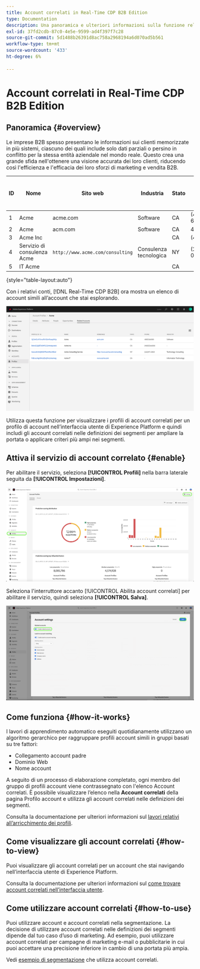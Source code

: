 ```yaml
---
title: Account correlati in Real-Time CDP B2B Edition
type: Documentation
description: Una panoramica e ulteriori informazioni sulla funzione relativa agli account in Experience Platform Real-Time CDP B2B.
exl-id: 37fd2cdb-87c0-4e5e-9599-ad4f397f7c28
source-git-commit: 5d1488b26391d8ac758a2968194a6d070ad5b561
workflow-type: tm+mt
source-wordcount: '433'
ht-degree: 6%

---
```


# Account correlati in Real-Time CDP B2B Edition

## Panoramica {#overview}

Le imprese B2B spesso presentano le informazioni sui clienti memorizzate in più sistemi, ciascuno dei quali include solo dati parziali o persino in conflitto per la stessa entità aziendale nel mondo reale. Questo crea una grande sfida nell&#39;ottenere una visione accurata dei loro clienti, riducendo così l&#39;efficienza e l&#39;efficacia dei loro sforzi di marketing e vendita B2B.

| ID | Nome | Sito web | Industria | Stato | Telefono | Ha un&#39;opportunità aperta con importo > `$1 million` |
|---|---|---|---|---|---|---|
| 1 | Acme | acme.com | Software | CA | (408)536-6000 |  |
| 2 | Acme | acm.com | Software | CA | 4085366000 | x |
| 3 | Acme Inc |  |  | CA | (408)5366000 |  |
| 4 | Servizio di consulenza Acme | `http://www.acme.com/consulting` | Consulenza tecnologica | NY | (212)471-0904 | x |
| 5 | IT Acme |  |  | CA |  |  |

{style=&quot;table-layout:auto&quot;}

Con i relativi conti, [!DNL Real-Time CDP B2B] ora mostra un elenco di account simili all’account che stai esplorando.

![Schermata che mostra gli account correlati nell’interfaccia utente di Experience Platform.](/help/rtcdp/b2b-ai-ml-services/assets/related-accounts-in-ui.png)

Utilizza questa funzione per visualizzare i profili di account correlati per un profilo di account nell’interfaccia utente di Experience Platform e quindi includi gli account correlati nelle definizioni dei segmenti per ampliare la portata o applicare criteri più ampi nei segmenti.

## Attiva il servizio di account correlato {#enable}

Per abilitare il servizio, seleziona **[!UICONTROL Profili]** nella barra laterale seguita da **[!UICONTROL Impostazioni]**.

![Experience Platform di evidenziazione di profili e impostazioni nell’interfaccia utente.](../assets/../b2b-ai-ml-services/assets/related-account-settings.png)

Seleziona l&#39;interruttore accanto [!UICONTROL Abilita account correlati] per abilitare il servizio, quindi seleziona **[!UICONTROL Salva]**.

![Schermata delle impostazioni dell’account che evidenzia l’interruttore e salva.](../assets/../b2b-ai-ml-services/assets/related-account-toggle.png)

## Come funziona {#how-it-works}

I lavori di apprendimento automatico eseguiti quotidianamente utilizzano un algoritmo gerarchico per raggruppare profili account simili in gruppi basati su tre fattori:

* Collegamento account padre
* Dominio Web
* Nome account

A seguito di un processo di elaborazione completato, ogni membro del gruppo di profili account viene contrassegnato con l&#39;elenco Account correlati. È possibile visualizzare l’elenco nella **Account correlati** della pagina Profilo account e utilizza gli account correlati nelle definizioni dei segmenti.

Consulta la documentazione per ulteriori informazioni sul [lavori relativi all’arricchimento dei profili](/help/dataflows/ui/b2b/monitor-profile-enrichment.md).

## Come visualizzare gli account correlati {#how-to-view}

Puoi visualizzare gli account correlati per un account che stai navigando nell’interfaccia utente di Experience Platform.

Consulta la documentazione per ulteriori informazioni sul [come trovare account correlati nell’interfaccia utente](/help/rtcdp/accounts/account-profile-ui-guide.md#related-accounts-tab).

## Come utilizzare account correlati {#how-to-use}

Puoi utilizzare account e account correlati nella segmentazione. La decisione di utilizzare account correlati nelle definizioni dei segmenti dipende dal tuo caso d’uso di marketing. Ad esempio, puoi utilizzare account correlati per campagne di marketing e-mail o pubblicitarie in cui puoi accettare una precisione inferiore in cambio di una portata più ampia.

Vedi [esempio di segmentazione](/help/rtcdp/segmentation/b2b.md#related-accounts) che utilizza account correlati.

